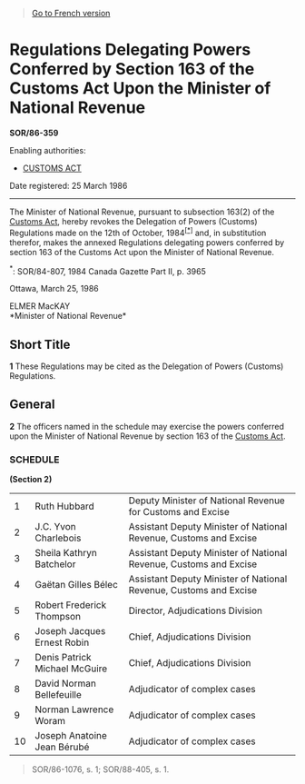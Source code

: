 > [Go to French version](/fr/Règlements/Décrets,%20ordonnances%20et%20règlements%20statutaires/86/359.md)

# Regulations Delegating Powers Conferred by Section 163 of the Customs Act Upon the Minister of National Revenue

**SOR/86-359**

Enabling authorities: 
- [CUSTOMS ACT](/en/Acts/Statutes%20of%20Canada/1985/c.%201%20(2nd%20Supp.).md)

Date registered: 25 March 1986

----------

The Minister of National Revenue, pursuant to subsection 163(2) of the [Customs Act](/en/Acts/Statutes%20of%20Canada/1985/c.%201%20(2nd%20Supp.).md), hereby revokes the Delegation of Powers (Customs) Regulations made on the 12th of October, 1984<sup><a href='#footnotea'>[*]</a></sup> and, in substitution therefor, makes the annexed Regulations delegating powers conferred by section 163 of the Customs Act upon the Minister of National Revenue.

<a name='footnotea'><sup>*</sup></a>: SOR/84-807, 1984 Canada Gazette Part II, p. 3965<br />

Ottawa, March 25, 1986


<p>ELMER MacKAY<br />*Minister of National Revenue*<br /></p>




## Short Title


**1** These Regulations may be cited as the Delegation of Powers (Customs) Regulations.




## General


**2** The officers named in the schedule may exercise the powers conferred upon the Minister of National Revenue by section 163 of the [Customs Act](/en/Acts/Statutes%20of%20Canada/1985/c.%201%20(2nd%20Supp.).md).




### **SCHEDULE** 
**(Section 2)**
<table>
<tr>
<td>1</td>
<td>Ruth Hubbard</td>
<td>Deputy Minister of National Revenue for Customs and Excise</td>
</tr>
<tr>
<td>2</td>
<td>J.C. Yvon Charlebois</td>
<td>Assistant Deputy Minister of National Revenue, Customs and Excise</td>
</tr>
<tr>
<td>3</td>
<td>Sheila Kathryn Batchelor</td>
<td>Assistant Deputy Minister of National Revenue, Customs and Excise</td>
</tr>
<tr>
<td>4</td>
<td>Gaëtan Gilles Bélec</td>
<td>Assistant Deputy Minister of National Revenue, Customs and Excise</td>
</tr>
<tr>
<td>5</td>
<td>Robert Frederick Thompson</td>
<td>Director, Adjudications Division</td>
</tr>
<tr>
<td>6</td>
<td>Joseph Jacques Ernest Robin</td>
<td>Chief, Adjudications Division</td>
</tr>
<tr>
<td>7</td>
<td>Denis Patrick Michael McGuire</td>
<td>Chief, Adjudications Division</td>
</tr>
<tr>
<td>8</td>
<td>David Norman Bellefeuille</td>
<td>Adjudicator of complex cases</td>
</tr>
<tr>
<td>9</td>
<td>Norman Lawrence Woram</td>
<td>Adjudicator of complex cases</td>
</tr>
<tr>
<td>10</td>
<td>Joseph Anatoine Jean Bérubé</td>
<td>Adjudicator of complex cases</td>
</tr>
</table>

> SOR/86-1076, s. 1; SOR/88-405, s. 1.



